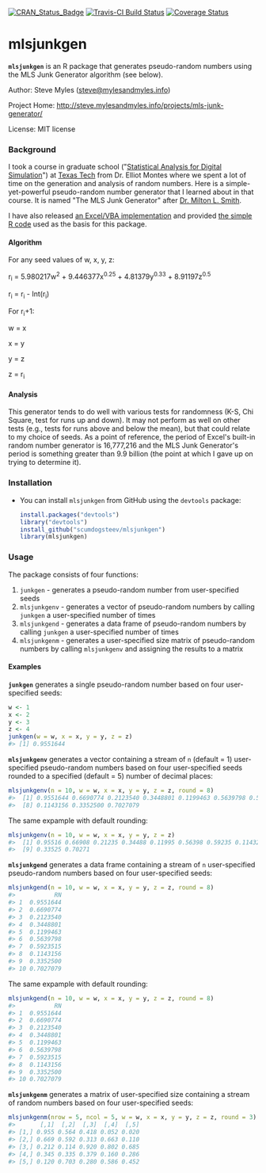<!-- README.md is generated from README.Rmd. Please edit that file -->
[![CRAN\_Status\_Badge](http://www.r-pkg.org/badges/version/mlsjunkgen)](http://cran.r-project.org/package=mlsjunkgen) [![Travis-CI Build Status](https://travis-ci.org/scumdogsteev/mlsjunkgen.svg?branch=master)](https://travis-ci.org/scumdogsteev/mlsjunkgen) [![Coverage Status](https://img.shields.io/coveralls/scumdogsteev/mlsjunkgen.svg)](https://coveralls.io/r/mlsjunkgen/mlsjunkgen?branch=master)

mlsjunkgen
==========

**`mlsjunkgen`** is an R package that generates pseudo-random numbers using the MLS Junk Generator algorithm (see below).

Author: Steve Myles (<steve@mylesandmyles.info>)

Project Home: <http://steve.mylesandmyles.info/projects/mls-junk-generator/>

License: MIT license

### Background

I took a course in graduate school ("[Statistical Analysis for Digital Simulation](http://www.depts.ttu.edu/officialpublications/courses/ie.php#ie_5000)") at [Texas Tech](http://www.ttu.edu/) from Dr. Elliot Montes where we spent a lot of time on the generation and analysis of random numbers. Here is a simple-yet-powerful pseudo-random number generator that I learned about in that course. It is named "The MLS Junk Generator" after [Dr. Milton L. Smith](http://www.depts.ttu.edu/ieweb/faculty/faculty.php?name=Milton%20Smith).

I have also released [an Excel/VBA implementation](https://github.com/scumdogsteev/mls-junk-generator) and provided [the simple R code](https://github.com/scumdogsteev/mls-junk-generatR) used as the basis for this package.

#### Algorithm

For any seed values of w, x, y, z:

r<sub>i</sub> = 5.980217w<sup>2</sup> + 9.446377x<sup>0.25</sup> + 4.81379y<sup>0.33</sup> + 8.91197z<sup>0.5</sup>

r<sub>i</sub> = r<sub>i</sub> - Int(r<sub>i</sub>)

For r<sub>i</sub>+1:

w = x

x = y

y = z

z = r<sub>i</sub>

#### Analysis

This generator tends to do well with various tests for randomness (K-S, Chi Square, test for runs up and down). It may not perform as well on other tests (e.g., tests for runs above and below the mean), but that could relate to my choice of seeds. As a point of reference, the period of Excel's built-in random number generator is 16,777,216 and the MLS Junk Generator's period is something greater than 9.9 billion (the point at which I gave up on trying to determine it).

### Installation

-   You can install `mlsjunkgen` from GitHub using the `devtools` package:

    ``` r
    install.packages("devtools")
    library("devtools")
    install_github("scumdogsteev/mlsjunkgen")
    library(mlsjunkgen)
    ```

### Usage

The package consists of four functions:

1.  `junkgen` - generates a pseudo-random number from user-specified seeds
2.  `mlsjunkgenv` - generates a vector of pseudo-random numbers by calling `junkgen` a user-specified number of times
3.  `mlsjunkgend` - generates a data frame of pseudo-random numbers by calling `junkgen` a user-specified number of times
4.  `mlsjunkgenm` - generates a user-specified size matrix of pseudo-random numbers by calling `mlsjunkgenv` and assigning the results to a matrix

#### Examples

**`junkgen`** generates a single pseudo-random number based on four user-specified seeds:

``` r
w <- 1
x <- 2
y <- 3
z <- 4
junkgen(w = w, x = x, y = y, z = z)
#> [1] 0.9551644
```

**`mlsjunkgenv`** generates a vector containing a stream of `n` (default = 1) user-specified pseudo-random numbers based on four user-specified seeds rounded to a specified (default = 5) number of decimal places:

``` r
mlsjunkgenv(n = 10, w = w, x = x, y = y, z = z, round = 8)
#>  [1] 0.9551644 0.6690774 0.2123540 0.3448801 0.1199463 0.5639798 0.5923515
#>  [8] 0.1143156 0.3352500 0.7027079
```

The same expample with default rounding:

``` r
mlsjunkgenv(n = 10, w = w, x = x, y = y, z = z)
#>  [1] 0.95516 0.66908 0.21235 0.34488 0.11995 0.56398 0.59235 0.11432
#>  [9] 0.33525 0.70271
```

**`mlsjunkgend`** generates a data frame containing a stream of `n` user-specified pseudo-random numbers based on four user-specified seeds:

``` r
mlsjunkgend(n = 10, w = w, x = x, y = y, z = z, round = 8)
#>           RN
#> 1  0.9551644
#> 2  0.6690774
#> 3  0.2123540
#> 4  0.3448801
#> 5  0.1199463
#> 6  0.5639798
#> 7  0.5923515
#> 8  0.1143156
#> 9  0.3352500
#> 10 0.7027079
```

The same expample with default rounding:

``` r
mlsjunkgend(n = 10, w = w, x = x, y = y, z = z, round = 8)
#>           RN
#> 1  0.9551644
#> 2  0.6690774
#> 3  0.2123540
#> 4  0.3448801
#> 5  0.1199463
#> 6  0.5639798
#> 7  0.5923515
#> 8  0.1143156
#> 9  0.3352500
#> 10 0.7027079
```

**`mlsjunkgenm`** generates a matrix of user-specified size containing a stream of random numbers based on four user-specified seeds:

``` r
mlsjunkgenm(nrow = 5, ncol = 5, w = w, x = x, y = y, z = z, round = 3)
#>       [,1]  [,2]  [,3]  [,4]  [,5]
#> [1,] 0.955 0.564 0.418 0.052 0.020
#> [2,] 0.669 0.592 0.313 0.663 0.110
#> [3,] 0.212 0.114 0.920 0.802 0.685
#> [4,] 0.345 0.335 0.379 0.160 0.286
#> [5,] 0.120 0.703 0.280 0.586 0.452
```
